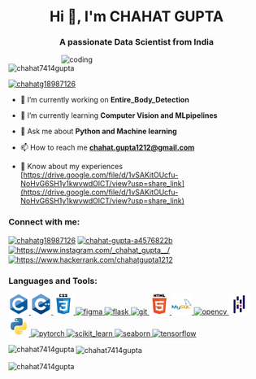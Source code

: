 <h1 align="center">Hi 👋, I'm CHAHAT GUPTA</h1>
<h3 align="center">A passionate Data Scientist from India</h3>
<img align="right" alt="coding" width="400" src="https://i.pinimg.com/originals/e7/26/c7/e726c74ac081eed50feee1433d12c998.gif">
<p align="left"> <img src="https://komarev.com/ghpvc/?username=chahat7414gupta&label=Profile%20views&color=0e75b6&style=flat" alt="chahat7414gupta" /> </p>

<p align="left"> <a href="https://twitter.com/chahatg18987126" target="blank"><img src="https://img.shields.io/twitter/follow/chahatg18987126?logo=twitter&style=for-the-badge" alt="chahatg18987126" /></a> </p>

- 🔭 I’m currently working on **Entire_Body_Detection**

- 🌱 I’m currently learning **Computer Vision and MLpipelines**

- 💬 Ask me about **Python and Machine learning**

- 📫 How to reach me **chahat.gupta1212@gmail.com**

- 📄 Know about my experiences [https://drive.google.com/file/d/1vSAKitOUcfu-NoHvG6SH1y1kwvwdOlCT/view?usp=share_link](https://drive.google.com/file/d/1vSAKitOUcfu-NoHvG6SH1y1kwvwdOlCT/view?usp=share_link)

<h3 align="left">Connect with me:</h3>
<p align="left">
<a href="https://twitter.com/chahatg18987126" target="blank"><img align="center" src="https://raw.githubusercontent.com/rahuldkjain/github-profile-readme-generator/master/src/images/icons/Social/twitter.svg" alt="chahatg18987126" height="30" width="40" /></a>
<a href="https://linkedin.com/in/chahat-gupta-a4576822b" target="blank"><img align="center" src="https://raw.githubusercontent.com/rahuldkjain/github-profile-readme-generator/master/src/images/icons/Social/linked-in-alt.svg" alt="chahat-gupta-a4576822b" height="30" width="40" /></a>
<a href="https://instagram.com/https://www.instagram.com/_chahat_gupta__/" target="blank"><img align="center" src="https://raw.githubusercontent.com/rahuldkjain/github-profile-readme-generator/master/src/images/icons/Social/instagram.svg" alt="https://www.instagram.com/_chahat_gupta__/" height="30" width="40" /></a>
<a href="https://www.hackerrank.com/https://www.hackerrank.com/chahatgupta1212" target="blank"><img align="center" src="https://raw.githubusercontent.com/rahuldkjain/github-profile-readme-generator/master/src/images/icons/Social/hackerrank.svg" alt="https://www.hackerrank.com/chahatgupta1212" height="30" width="40" /></a>
</p>

<h3 align="left">Languages and Tools:</h3>
<p align="left"> <a href="https://www.cprogramming.com/" target="_blank" rel="noreferrer"> <img src="https://raw.githubusercontent.com/devicons/devicon/master/icons/c/c-original.svg" alt="c" width="40" height="40"/> </a> <a href="https://www.w3schools.com/cpp/" target="_blank" rel="noreferrer"> <img src="https://raw.githubusercontent.com/devicons/devicon/master/icons/cplusplus/cplusplus-original.svg" alt="cplusplus" width="40" height="40"/> </a> <a href="https://www.w3schools.com/css/" target="_blank" rel="noreferrer"> <img src="https://raw.githubusercontent.com/devicons/devicon/master/icons/css3/css3-original-wordmark.svg" alt="css3" width="40" height="40"/> </a> <a href="https://www.figma.com/" target="_blank" rel="noreferrer"> <img src="https://www.vectorlogo.zone/logos/figma/figma-icon.svg" alt="figma" width="40" height="40"/> </a> <a href="https://flask.palletsprojects.com/" target="_blank" rel="noreferrer"> <img src="https://www.vectorlogo.zone/logos/pocoo_flask/pocoo_flask-icon.svg" alt="flask" width="40" height="40"/> </a> <a href="https://git-scm.com/" target="_blank" rel="noreferrer"> <img src="https://www.vectorlogo.zone/logos/git-scm/git-scm-icon.svg" alt="git" width="40" height="40"/> </a> <a href="https://www.w3.org/html/" target="_blank" rel="noreferrer"> <img src="https://raw.githubusercontent.com/devicons/devicon/master/icons/html5/html5-original-wordmark.svg" alt="html5" width="40" height="40"/> </a> <a href="https://www.mysql.com/" target="_blank" rel="noreferrer"> <img src="https://raw.githubusercontent.com/devicons/devicon/master/icons/mysql/mysql-original-wordmark.svg" alt="mysql" width="40" height="40"/> </a> <a href="https://opencv.org/" target="_blank" rel="noreferrer"> <img src="https://www.vectorlogo.zone/logos/opencv/opencv-icon.svg" alt="opencv" width="40" height="40"/> </a> <a href="https://pandas.pydata.org/" target="_blank" rel="noreferrer"> <img src="https://raw.githubusercontent.com/devicons/devicon/2ae2a900d2f041da66e950e4d48052658d850630/icons/pandas/pandas-original.svg" alt="pandas" width="40" height="40"/> </a> <a href="https://www.python.org" target="_blank" rel="noreferrer"> <img src="https://raw.githubusercontent.com/devicons/devicon/master/icons/python/python-original.svg" alt="python" width="40" height="40"/> </a> <a href="https://pytorch.org/" target="_blank" rel="noreferrer"> <img src="https://www.vectorlogo.zone/logos/pytorch/pytorch-icon.svg" alt="pytorch" width="40" height="40"/> </a> <a href="https://scikit-learn.org/" target="_blank" rel="noreferrer"> <img src="https://upload.wikimedia.org/wikipedia/commons/0/05/Scikit_learn_logo_small.svg" alt="scikit_learn" width="40" height="40"/> </a> <a href="https://seaborn.pydata.org/" target="_blank" rel="noreferrer"> <img src="https://seaborn.pydata.org/_images/logo-mark-lightbg.svg" alt="seaborn" width="40" height="40"/> </a> <a href="https://www.tensorflow.org" target="_blank" rel="noreferrer"> <img src="https://www.vectorlogo.zone/logos/tensorflow/tensorflow-icon.svg" alt="tensorflow" width="40" height="40"/> </a> </p>

<p><img align="left" src="https://github-readme-stats.vercel.app/api/top-langs?username=chahat7414gupta&show_icons=true&locale=en&layout=compact" alt="chahat7414gupta" /></p>

<p>&nbsp;<img align="center" src="https://github-readme-stats.vercel.app/api?username=chahat7414gupta&show_icons=true&locale=en" alt="chahat7414gupta" /></p>

<p><img align="center" src="https://github-readme-streak-stats.herokuapp.com/?user=chahat7414gupta&" alt="chahat7414gupta" /></p>


